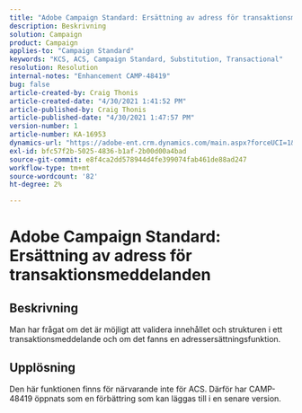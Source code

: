 ```yaml
---
title: "Adobe Campaign Standard: Ersättning av adress för transaktionsmeddelanden"
description: Beskrivning
solution: Campaign
product: Campaign
applies-to: "Campaign Standard"
keywords: "KCS, ACS, Campaign Standard, Substitution, Transactional"
resolution: Resolution
internal-notes: "Enhancement CAMP-48419"
bug: false
article-created-by: Craig Thonis
article-created-date: "4/30/2021 1:41:52 PM"
article-published-by: Craig Thonis
article-published-date: "4/30/2021 1:47:57 PM"
version-number: 1
article-number: KA-16953
dynamics-url: "https://adobe-ent.crm.dynamics.com/main.aspx?forceUCI=1&pagetype=entityrecord&etn=knowledgearticle&id=f0d7cacd-b9a9-eb11-b1ac-000d3a5cd2e0"
exl-id: bfc57f2b-5025-4836-b1af-2b00d00a4bad
source-git-commit: e8f4ca2dd578944d4fe399074fab461de88ad247
workflow-type: tm+mt
source-wordcount: '82'
ht-degree: 2%

---
```


# Adobe Campaign Standard: Ersättning av adress för transaktionsmeddelanden

## Beskrivning


Man har frågat om det är möjligt att validera innehållet och strukturen i ett transaktionsmeddelande och om det fanns en adressersättningsfunktion.


## Upplösning


Den här funktionen finns för närvarande inte för ACS. Därför har CAMP-48419 öppnats som en förbättring som kan läggas till i en senare version.
